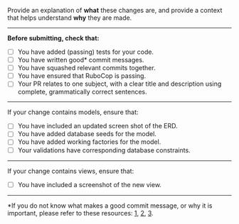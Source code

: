 Provide an explanation of **what** these changes are, and provide a
context that helps understand **why** they are made.

---

**Before submitting, check that:**

 - [ ] You have added (passing) tests for your code.
 - [ ] You have written good* commit messages.
 - [ ] You have squashed relevant commits together.
 - [ ] You have ensured that RuboCop is passing.
 - [ ] Your PR relates to one subject, with a clear title and
       description using complete, grammatically correct sentences.

---

If your change contains models, ensure that:

 - [ ] You have included an updated screen shot of the ERD.
 - [ ] You have added database seeds for the model.
 - [ ] You have added working factories for the model.
 - [ ] Your validations have corresponding database constraints.

---

If your change contains views, ensure that:

 - [ ] You have included a screenshot of the new view.

---

*If you do not know what makes a good commit message, or why it
is important, please refer to these resources: [1][1], [2][2], [3][3].

[1]: https://robots.thoughtbot.com/5-useful-tips-for-a-better-commit-message
[2]: http://chris.beams.io/posts/git-commit/
[3]: https://github.com/blog/1943-how-to-write-the-perfect-pull-request

